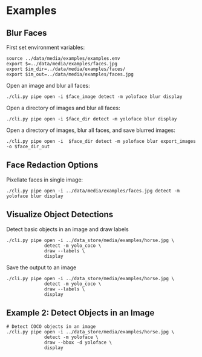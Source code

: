 # Examples


## Blur Faces

First set environment variables:
```
source ../data/media/examples/examples.env
export $=../data/media/examples/faces.jpg
export $im_dir=../data/media/examples/faces/
export $im_out=../data/media/examples/faces.jpg
```

Open an image and blur all faces:
```
./cli.py pipe open -i $face_image detect -m yoloface blur display
```

Open a directory of images and blur all faces:
```
./cli.py pipe open -i $face_dir detect -m yoloface blur display
```

Open a directory of images, blur all faces, and save blurred images:
```
./cli.py pipe open -i  $face_dir detect -m yoloface blur export_images -o $face_dir_out
```

## Face Redaction Options

Pixellate faces in single image:

```
./cli.py pipe open -i ../data/media/examples/faces.jpg detect -m yoloface blur display
```

## Visualize Object Detections

Detect basic objects in an image and draw labels

```
./cli.py pipe open -i ../data_store/media/examples/horse.jpg \
              detect -m yolo_coco \
              draw --labels \
              display
```

Save the output to an image
```
./cli.py pipe open -i ../data_store/media/examples/horse.jpg \
              detect -m yolo_coco \
              draw --labels \
              display
```


## Example 2: Detect Objects in an Image
```
# Detect COCO objects in an image
./cli.py pipe open -i ../data_store/media/examples/horse.jpg \
              detect -m yoloface \
              draw --bbox -d yoloface \
              display
```
